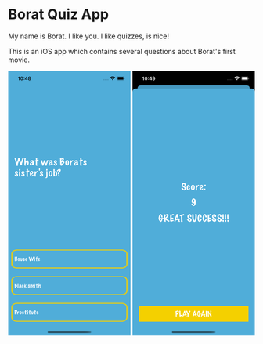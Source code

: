 # Borat Quiz App
My name is Borat. I like you. I like quizzes, is nice! 

This is an iOS app which contains several questions about Borat's first movie.

<div>
  <img src="ss1.png" width=250>
  <img src="ss2.png" width=250>
</div>
